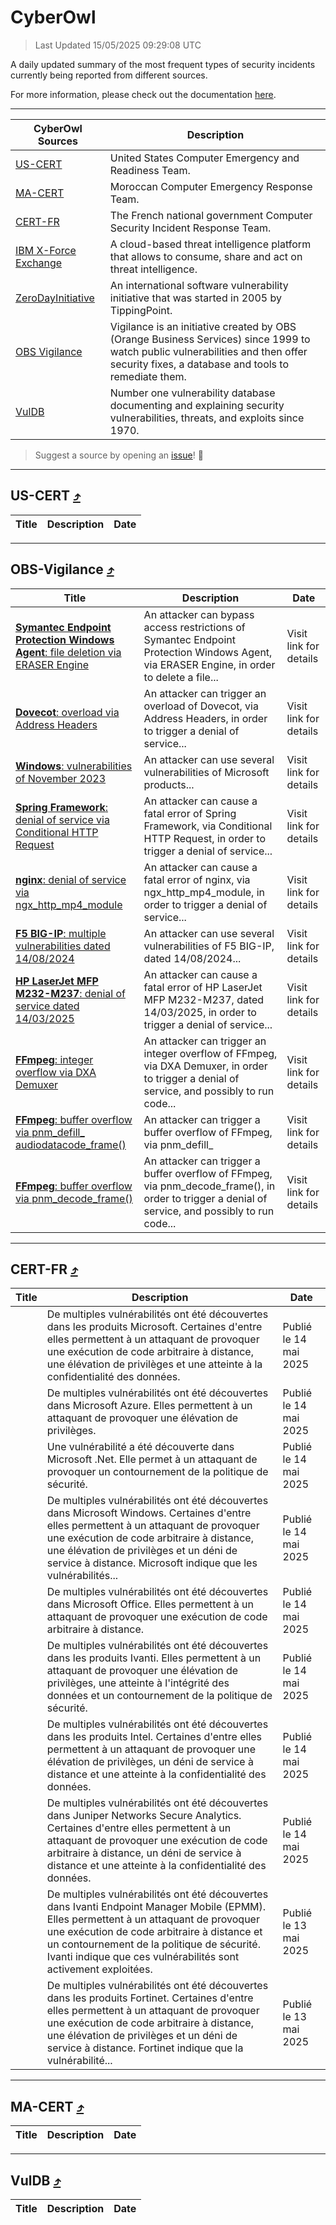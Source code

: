
 <div id='top'></div>

# CyberOwl

 > Last Updated 15/05/2025 09:29:08 UTC
 
 A daily updated summary of the most frequent types of security incidents currently being reported from different sources.
 
 For more information, please check out the documentation [here](./docs/README.md).
 
 ---
 |CyberOwl Sources|Description|
 |---|---|
 |[US-CERT](#us-cert-arrow_heading_up)|United States Computer Emergency and Readiness Team.|
 |[MA-CERT](#ma-cert-arrow_heading_up)|Moroccan Computer Emergency Response Team.|
 |[CERT-FR](#cert-fr-arrow_heading_up)|The French national government Computer Security Incident Response Team.|
 |[IBM X-Force Exchange](#ibmcloud-arrow_heading_up)|A cloud-based threat intelligence platform that allows to consume, share and act on threat intelligence.|
 |[ZeroDayInitiative](#zerodayinitiative-arrow_heading_up)|An international software vulnerability initiative that was started in 2005 by TippingPoint.|
 |[OBS Vigilance](#obs-vigilance-arrow_heading_up)|Vigilance is an initiative created by OBS (Orange Business Services) since 1999 to watch public vulnerabilities and then offer security fixes, a database and tools to remediate them.|
 |[VulDB](#vuldb-arrow_heading_up)|Number one vulnerability database documenting and explaining security vulnerabilities, threats, and exploits since 1970.|
 
 > Suggest a source by opening an [issue](https://github.com/karimhabush/cyberowl/issues)! :raised_hands:
 ---

## US-CERT [:arrow_heading_up:](#cyberowl)

 |Title|Description|Date|
 |---|---|---|
 
 ---

## OBS-Vigilance [:arrow_heading_up:](#cyberowl)

 |Title|Description|Date|
 |---|---|---|
 |[<a href="https://vigilance.fr/vulnerability/Symantec-Endpoint-Protection-Windows-Agent-file-deletion-via-ERASER-Engine-46991" class="noirorange"><b>Symantec Endpoint Protection Windows Agent</b>: file deletion via ERASER Engine</a>](https://vigilance.fr/vulnerability/Symantec-Endpoint-Protection-Windows-Agent-file-deletion-via-ERASER-Engine-46991)|An attacker can bypass access restrictions of Symantec Endpoint Protection Windows Agent, via ERASER Engine, in order to delete a file...|Visit link for details|
 |[<a href="https://vigilance.fr/vulnerability/Dovecot-overload-via-Address-Headers-44954" class="noirorange"><b>Dovecot</b>: overload via Address Headers</a>](https://vigilance.fr/vulnerability/Dovecot-overload-via-Address-Headers-44954)|An attacker can trigger an overload of Dovecot, via Address Headers, in order to trigger a denial of service...|Visit link for details|
 |[<a href="https://vigilance.fr/vulnerability/Windows-vulnerabilities-of-November-2023-42873" class="noirorange"><b>Windows</b>: vulnerabilities of November 2023</a>](https://vigilance.fr/vulnerability/Windows-vulnerabilities-of-November-2023-42873)|An attacker can use several vulnerabilities of Microsoft products...|Visit link for details|
 |[<a href="https://vigilance.fr/vulnerability/Spring-Framework-denial-of-service-via-Conditional-HTTP-Request-44948" class="noirorange"><b>Spring Framework</b>: denial of service via Conditional HTTP Request</a>](https://vigilance.fr/vulnerability/Spring-Framework-denial-of-service-via-Conditional-HTTP-Request-44948)|An attacker can cause a fatal error of Spring Framework, via Conditional HTTP Request, in order to trigger a denial of service...|Visit link for details|
 |[<a href="https://vigilance.fr/vulnerability/nginx-denial-of-service-via-ngx-http-mp4-module-44947" class="noirorange"><b>nginx</b>: denial of service via ngx_http_mp4_module</a>](https://vigilance.fr/vulnerability/nginx-denial-of-service-via-ngx-http-mp4-module-44947)|An attacker can cause a fatal error of nginx, via ngx_http_mp4_module, in order to trigger a denial of service...|Visit link for details|
 |[<a href="https://vigilance.fr/vulnerability/F5-BIG-IP-multiple-vulnerabilities-dated-14-08-2024-44944" class="noirorange"><b>F5 BIG-IP</b>: multiple vulnerabilities dated 14/08/2024</a>](https://vigilance.fr/vulnerability/F5-BIG-IP-multiple-vulnerabilities-dated-14-08-2024-44944)|An attacker can use several vulnerabilities of F5 BIG-IP, dated 14/08/2024...|Visit link for details|
 |[<a href="https://vigilance.fr/vulnerability/HP-LaserJet-MFP-M232-M237-denial-of-service-dated-14-03-2025-46603" class="noirorange"><b>HP LaserJet MFP M232-M237</b>: denial of service dated 14/03/2025</a>](https://vigilance.fr/vulnerability/HP-LaserJet-MFP-M232-M237-denial-of-service-dated-14-03-2025-46603)|An attacker can cause a fatal error of HP LaserJet MFP M232-M237, dated 14/03/2025, in order to trigger a denial of service...|Visit link for details|
 |[<a href="https://vigilance.fr/vulnerability/FFmpeg-integer-overflow-via-DXA-Demuxer-46601" class="noirorange"><b>FFmpeg</b>: integer overflow via DXA Demuxer</a>](https://vigilance.fr/vulnerability/FFmpeg-integer-overflow-via-DXA-Demuxer-46601)|An attacker can trigger an integer overflow of FFmpeg, via DXA Demuxer, in order to trigger a denial of service, and possibly to run code...|Visit link for details|
 |[<a href="https://vigilance.fr/vulnerability/FFmpeg-buffer-overflow-via-pnm-defill-audiodatacode-frame-44941" class="noirorange"><b>FFmpeg</b>: buffer overflow via pnm_defill_<wbr>audiodatacode_frame(<wbr>)</wbr></wbr></a>](https://vigilance.fr/vulnerability/FFmpeg-buffer-overflow-via-pnm-defill-audiodatacode-frame-44941)|An attacker can trigger a buffer overflow of FFmpeg, via pnm_defill_|Visit link for details|
 |[<a href="https://vigilance.fr/vulnerability/FFmpeg-buffer-overflow-via-pnm-decode-frame-44940" class="noirorange"><b>FFmpeg</b>: buffer overflow via pnm_decode_frame()</a>](https://vigilance.fr/vulnerability/FFmpeg-buffer-overflow-via-pnm-decode-frame-44940)|An attacker can trigger a buffer overflow of FFmpeg, via pnm_decode_frame(), in order to trigger a denial of service, and possibly to run code...|Visit link for details|
 
 ---

## CERT-FR [:arrow_heading_up:](#cyberowl)

 |Title|Description|Date|
 |---|---|---|
 |[](https://www.cert.ssi.gouv.fr/avis/CERTFR-2025-AVI-0408/)|De multiples vulnérabilités ont été découvertes dans les produits Microsoft. Certaines d'entre elles permettent à un attaquant de provoquer une exécution de code arbitraire à distance, une élévation de privilèges et une atteinte à la confidentialité des données.|Publié le 14 mai 2025|
 |[](https://www.cert.ssi.gouv.fr/avis/CERTFR-2025-AVI-0407/)|De multiples vulnérabilités ont été découvertes dans Microsoft Azure. Elles permettent à un attaquant de provoquer une élévation de privilèges.|Publié le 14 mai 2025|
 |[](https://www.cert.ssi.gouv.fr/avis/CERTFR-2025-AVI-0406/)|Une vulnérabilité a été découverte dans Microsoft .Net. Elle permet à un attaquant de provoquer un contournement de la politique de sécurité.|Publié le 14 mai 2025|
 |[](https://www.cert.ssi.gouv.fr/avis/CERTFR-2025-AVI-0405/)|De multiples vulnérabilités ont été découvertes dans Microsoft Windows. Certaines d'entre elles permettent à un attaquant de provoquer une exécution de code arbitraire à distance, une élévation de privilèges et un déni de service à distance. Microsoft indique que les vulnérabilités...|Publié le 14 mai 2025|
 |[](https://www.cert.ssi.gouv.fr/avis/CERTFR-2025-AVI-0404/)|De multiples vulnérabilités ont été découvertes dans Microsoft Office. Elles permettent à un attaquant de provoquer une exécution de code arbitraire à distance.|Publié le 14 mai 2025|
 |[](https://www.cert.ssi.gouv.fr/avis/CERTFR-2025-AVI-0403/)|De multiples vulnérabilités ont été découvertes dans les produits Ivanti. Elles permettent à un attaquant de provoquer une élévation de privilèges, une atteinte à l'intégrité des données et un contournement de la politique de sécurité.|Publié le 14 mai 2025|
 |[](https://www.cert.ssi.gouv.fr/avis/CERTFR-2025-AVI-0402/)|De multiples vulnérabilités ont été découvertes dans les produits Intel. Certaines d'entre elles permettent à un attaquant de provoquer une élévation de privilèges, un déni de service à distance et une atteinte à la confidentialité des données.|Publié le 14 mai 2025|
 |[](https://www.cert.ssi.gouv.fr/avis/CERTFR-2025-AVI-0401/)|De multiples vulnérabilités ont été découvertes dans Juniper Networks Secure Analytics. Certaines d'entre elles permettent à un attaquant de provoquer une exécution de code arbitraire à distance, un déni de service à distance et une atteinte à la confidentialité des données.|Publié le 14 mai 2025|
 |[](https://www.cert.ssi.gouv.fr/avis/CERTFR-2025-AVI-0400/)|De multiples vulnérabilités ont été découvertes dans Ivanti Endpoint Manager Mobile (EPMM). Elles permettent à un attaquant de provoquer une exécution de code arbitraire à distance et un contournement de la politique de sécurité. Ivanti indique que ces vulnérabilités sont activement exploitées.|Publié le 13 mai 2025|
 |[](https://www.cert.ssi.gouv.fr/avis/CERTFR-2025-AVI-0399/)|De multiples vulnérabilités ont été découvertes dans les produits Fortinet. Certaines d'entre elles permettent à un attaquant de provoquer une exécution de code arbitraire à distance, une élévation de privilèges et un déni de service à distance. Fortinet indique que la vulnérabilité...|Publié le 13 mai 2025|
 
 ---

## MA-CERT [:arrow_heading_up:](#cyberowl)

 |Title|Description|Date|
 |---|---|---|
 
 ---

## VulDB [:arrow_heading_up:](#cyberowl)

 |Title|Description|Date|
 |---|---|---|
 